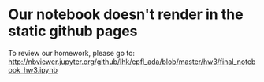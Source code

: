 # Our notebook doesn't render in the static github pages

To review our homework, please go to: http://nbviewer.jupyter.org/github/lhk/epfl_ada/blob/master/hw3/final_notebook_hw3.ipynb
